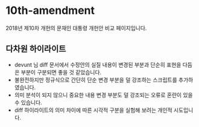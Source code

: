 # 10th-amendment
2018년 제10차 개헌의 문재인 대통령 개헌안 비교 페이지입니다.

## 다차원 하이라이트
- devunt 님 diff 문서에서 수정안의 실질 내용이 변경된 부분과 단순히 표현을 다듬은 부분이 구분되면 좋을 것 같았습니다.
- 불완전하지만 정규식으로 간단히 단순 변경 부분을 덜 강조하는 스크립트를 추가하였습니다.
- 의미 분석이 되지 않으니 중요한 내용 변경 부분도 덜 강조되는 오류로 혼란이 있을 수 있습니다.
- diff 하이라이트의 의미 차이에 따른 시각적 구분을 실험해 보려는 개인적 시도입니다.
